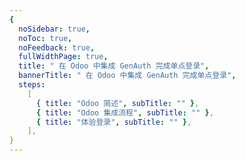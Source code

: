 ```yaml
---
{
  noSidebar: true,
  noToc: true,
  noFeedback: true,
  fullWidthPage: true,
  title: " 在 Odoo 中集成 GenAuth 完成单点登录",
  bannerTitle: " 在 Odoo 中集成 GenAuth 完成单点登录",
  steps:
    [
      { title: "Odoo 简述", subTitle: "" },
      { title: "Odoo 集成流程", subTitle: "" },
      { title: "体验登录", subTitle: "" },
    ],
}
---
```


<IntegrationDetail/>
